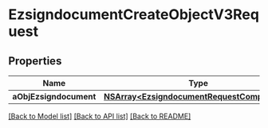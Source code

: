 # EzsigndocumentCreateObjectV3Request

## Properties
Name | Type | Description | Notes
------------ | ------------- | ------------- | -------------
**aObjEzsigndocument** | [**NSArray&lt;EzsigndocumentRequestCompound&gt;***](EzsigndocumentRequest.md) |  | 

[[Back to Model list]](../README.md#documentation-for-models) [[Back to API list]](../README.md#documentation-for-api-endpoints) [[Back to README]](../README.md)


